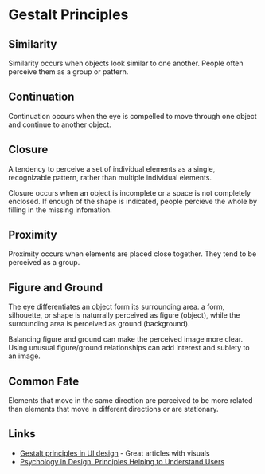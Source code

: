 # Gestalt Principles

## Similarity

Similarity occurs when objects look similar to one another. People often perceive them as a group or pattern.

## Continuation

Continuation occurs when the eye is compelled to move through one object and continue to another object.

## Closure

A tendency to perceive a set of individual elements as a single, recognizable pattern, rather than multiple individual elements.

Closure occurs when an object is incomplete or a space is not completely enclosed. If enough of the shape is indicated, people percieve the whole by filling in the missing infomation.

## Proximity

Proximity occurs when elements are placed close together. They tend to be perceived as a group.

## Figure and Ground

The eye differentiates an object form its surrounding area. a form, silhouette, or shape is naturrally perceived as figure \(object\), while the surrounding area is perceived as ground \(background\).

Balancing figure and ground can make the perceived image more clear. Using unusual figure/ground relationships can add interest and sublety to an image.

## Common Fate

Elements that move in the same direction are perceived to be more related than elements that move in different directions or are stationary.

## Links

* [Gestalt principles in UI design](https://medium.muz.li/gestalt-principles-in-ui-design-6b75a41e9965) - Great articles with visuals
* [Psychology in Design. Principles Helping to Understand Users](https://uxplanet.org/psychology-in-design-principles-helping-to-understand-users-10bcf122f4b0)

